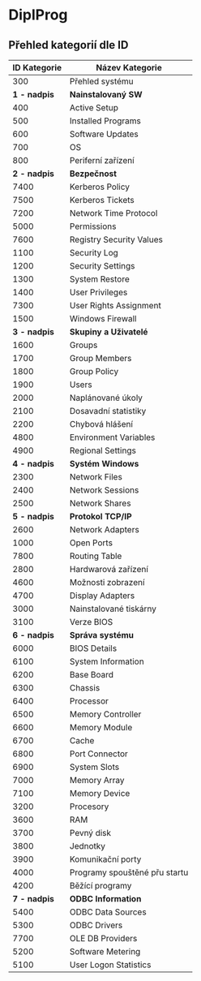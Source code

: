 # DiplProg
## Přehled kategorií dle ID
| ID Kategorie | Název Kategorie |
|------------|------------|
| 300    | Přehled systému    |
| **1 - nadpis**    | **Nainstalovaný SW**    |
| 400 | Active Setup |
| 500 | Installed Programs |
| 600 | Software Updates |
| 700 | OS |
| 800 | Periferní zařízení |
| **2 - nadpis** | **Bezpečnost** |
| 7400 | Kerberos Policy |
| 7500 | Kerberos Tickets |
| 7200 | Network Time Protocol |
| 5000 | Permissions |
| 7600 | Registry Security Values |
| 1100 | Security Log |
| 1200 | Security Settings |
| 1300 | System Restore |
| 1400 | User Privileges |
| 7300 | User Rights Assignment |
| 1500 | Windows Firewall |
| **3 - nadpis** | **Skupiny a Uživatelé** |
| 1600 | Groups |
| 1700 | Group Members |
| 1800 | Group Policy |
| 1900 | Users |
| 2000 | Naplánované úkoly |
| 2100 | Dosavadní statistiky |
| 2200 | Chybová hlášení |
| 4800 | Environment Variables |
| 4900 | Regional Settings |
| **4 - nadpis** | **Systém Windows** |
| 2300 | Network Files |
| 2400 | Network Sessions |
| 2500 | Network Shares |
| **5 - nadpis** | **Protokol TCP/IP** |
| 2600 | Network Adapters |
| 1000 | Open Ports |
| 7800 | Routing Table |
| 2800 | Hardwarová zaří­zení­ |
| 4600 | Možnosti zobrazení­ |
| 4700 | Display Adapters |
| 3000 | Nainstalované tiskárny |
| 3100 | Verze BIOS |
| **6 - nadpis** | **Správa systému** |
| 6000 | BIOS Details |
| 6100 | System Information |
| 6200 | Base Board |
| 6300 | Chassis |
| 6400 | Processor |
| 6500 | Memory Controller |
| 6600 | Memory Module |
| 6700 | Cache |
| 6800 | Port Connector |
| 6900 | System Slots |
| 7000 | Memory Array |
| 7100 | Memory Device |
| 3200 | Procesory |
| 3600 | RAM |
| 3700 | Pevný disk |
| 3800 | Jednotky |
| 3900 | Komunikační­ porty |
| 4000 | Programy spouštěné přu startu |
| 4200 | Běžící programy |
| **7 - nadpis** | **ODBC Information** |
| 5400 | ODBC Data Sources |
| 5300 | ODBC Drivers |
| 7700 | OLE DB Providers |
| 5200 | Software Metering |
| 5100 | User Logon Statistics |